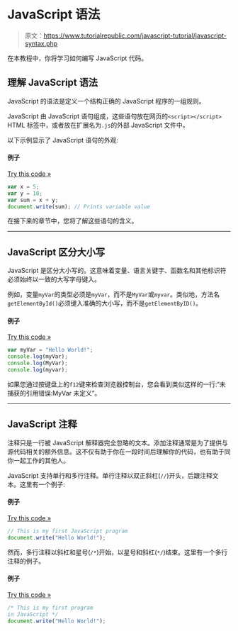 # JavaScript 语法

> 原文：<https://www.tutorialrepublic.com/javascript-tutorial/javascript-syntax.php>

在本教程中，你将学习如何编写 JavaScript 代码。

## 理解 JavaScript 语法

JavaScript 的语法是定义一个结构正确的 JavaScript 程序的一组规则。

JavaScript 由 JavaScript 语句组成，这些语句放在网页的`<script></script>` HTML 标签中，或者放在扩展名为`.js`的外部 JavaScript 文件中。

以下示例显示了 JavaScript 语句的外观:

#### 例子

[Try this code »](../codelab.php?topic=javascript&file=statements "Try this code using online Editor")

```js
var x = 5;
var y = 10;
var sum = x + y;
document.write(sum); // Prints variable value
```

在接下来的章节中，您将了解这些语句的含义。

* * *

## JavaScript 区分大小写

JavaScript 是区分大小写的。这意味着变量、语言关键字、函数名和其他标识符必须始终以一致的大写字母键入。

例如，变量`myVar`的类型必须是`myVar`，而不是`MyVar`或`myvar`。类似地，方法名`getElementById()`必须键入准确的大小写，而不是`getElementByID()`。

#### 例子

[Try this code »](../codelab.php?topic=javascript&file=case-sensitivity "Try this code using online Editor")

```js
var myVar = "Hello World!";
console.log(myVar);
console.log(MyVar);
console.log(myvar);
```

如果您通过按键盘上的`f12`键来检查浏览器控制台，您会看到类似这样的一行:“未捕获的引用错误:MyVar 未定义”。

* * *

## JavaScript 注释

注释只是一行被 JavaScript 解释器完全忽略的文本。添加注释通常是为了提供与源代码相关的额外信息。这不仅有助于你在一段时间后理解你的代码，也有助于同你一起工作的其他人。

JavaScript 支持单行和多行注释。单行注释以双正斜杠(`//`)开头，后跟注释文本。这里有一个例子:

#### 例子

[Try this code »](../codelab.php?topic=javascript&file=single-line-comment "Try this code using online Editor")

```js
// This is my first JavaScript program
document.write("Hello World!");
```

然而，多行注释以斜杠和星号(`/*`)开始，以星号和斜杠(`*/`)结束。这里有一个多行注释的例子。

#### 例子

[Try this code »](../codelab.php?topic=javascript&file=multi-line-comment "Try this code using online Editor")

```js
/* This is my first program 
in JavaScript */
document.write("Hello World!");
```